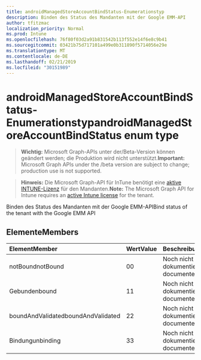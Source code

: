 ```yaml
---
title: androidManagedStoreAccountBindStatus-Enumerationstyp
description: Binden des Status des Mandanten mit der Google EMM-API
author: tfitzmac
localization_priority: Normal
ms.prod: Intune
ms.openlocfilehash: 76f80f03d2a91b831542b113f552e14f6e8c9b41
ms.sourcegitcommit: 03421b75d717101a499e0b311890f5714056e29e
ms.translationtype: MT
ms.contentlocale: de-DE
ms.lasthandoff: 02/21/2019
ms.locfileid: "30151989"
---
```

# <a name="androidmanagedstoreaccountbindstatus-enum-type"></a><span data-ttu-id="4a467-103">androidManagedStoreAccountBindStatus-Enumerationstyp</span><span class="sxs-lookup"><span data-stu-id="4a467-103">androidManagedStoreAccountBindStatus enum type</span></span>

> <span data-ttu-id="4a467-104">**Wichtig:** Microsoft Graph-APIs unter der/Beta-Version können geändert werden; die Produktion wird nicht unterstützt.</span><span class="sxs-lookup"><span data-stu-id="4a467-104">**Important:** Microsoft Graph APIs under the /beta version are subject to change; production use is not supported.</span></span>

> <span data-ttu-id="4a467-105">**Hinweis:** Die Microsoft Graph-API für InTune benötigt eine [aktive INTUNE-Lizenz](https://go.microsoft.com/fwlink/?linkid=839381) für den Mandanten.</span><span class="sxs-lookup"><span data-stu-id="4a467-105">**Note:** The Microsoft Graph API for Intune requires an [active Intune license](https://go.microsoft.com/fwlink/?linkid=839381) for the tenant.</span></span>

<span data-ttu-id="4a467-106">Binden des Status des Mandanten mit der Google EMM-API</span><span class="sxs-lookup"><span data-stu-id="4a467-106">Bind status of the tenant with the Google EMM API</span></span>

## <a name="members"></a><span data-ttu-id="4a467-107">Elemente</span><span class="sxs-lookup"><span data-stu-id="4a467-107">Members</span></span>
|<span data-ttu-id="4a467-108">Element</span><span class="sxs-lookup"><span data-stu-id="4a467-108">Member</span></span>|<span data-ttu-id="4a467-109">Wert</span><span class="sxs-lookup"><span data-stu-id="4a467-109">Value</span></span>|<span data-ttu-id="4a467-110">Beschreibung</span><span class="sxs-lookup"><span data-stu-id="4a467-110">Description</span></span>|
|:---|:---|:---|
|<span data-ttu-id="4a467-111">notBound</span><span class="sxs-lookup"><span data-stu-id="4a467-111">notBound</span></span>|<span data-ttu-id="4a467-112">0</span><span class="sxs-lookup"><span data-stu-id="4a467-112">0</span></span>|<span data-ttu-id="4a467-113">Noch nicht dokumentiert</span><span class="sxs-lookup"><span data-stu-id="4a467-113">Not yet documented</span></span>|
|<span data-ttu-id="4a467-114">Gebunden</span><span class="sxs-lookup"><span data-stu-id="4a467-114">bound</span></span>|<span data-ttu-id="4a467-115">1</span><span class="sxs-lookup"><span data-stu-id="4a467-115">1</span></span>|<span data-ttu-id="4a467-116">Noch nicht dokumentiert</span><span class="sxs-lookup"><span data-stu-id="4a467-116">Not yet documented</span></span>|
|<span data-ttu-id="4a467-117">boundAndValidated</span><span class="sxs-lookup"><span data-stu-id="4a467-117">boundAndValidated</span></span>|<span data-ttu-id="4a467-118">2</span><span class="sxs-lookup"><span data-stu-id="4a467-118">2</span></span>|<span data-ttu-id="4a467-119">Noch nicht dokumentiert</span><span class="sxs-lookup"><span data-stu-id="4a467-119">Not yet documented</span></span>|
|<span data-ttu-id="4a467-120">Bindung</span><span class="sxs-lookup"><span data-stu-id="4a467-120">unbinding</span></span>|<span data-ttu-id="4a467-121">3</span><span class="sxs-lookup"><span data-stu-id="4a467-121">3</span></span>|<span data-ttu-id="4a467-122">Noch nicht dokumentiert</span><span class="sxs-lookup"><span data-stu-id="4a467-122">Not yet documented</span></span>|




